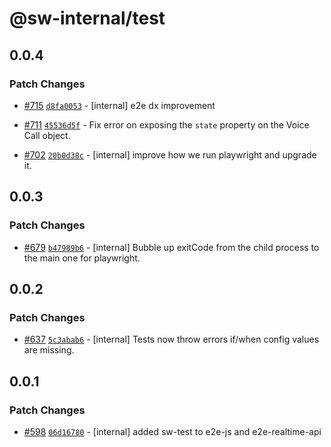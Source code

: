 # @sw-internal/test

## 0.0.4

### Patch Changes

- [#715](https://github.com/signalwire/signalwire-js/pull/715) [`d8fa0053`](https://github.com/signalwire/signalwire-js/commit/d8fa005300e57c4616f87bda1b17688c0a3f35b1) - [internal] e2e dx improvement

- [#711](https://github.com/signalwire/signalwire-js/pull/711) [`45536d5f`](https://github.com/signalwire/signalwire-js/commit/45536d5fb6a8e474a2f5b511ddf12fb474566b19) - Fix error on exposing the `state` property on the Voice Call object.

- [#702](https://github.com/signalwire/signalwire-js/pull/702) [`20b0d38c`](https://github.com/signalwire/signalwire-js/commit/20b0d38cf564fe38d72d23ec2aa74e7d6d6a590d) - [internal] improve how we run playwright and upgrade it.

## 0.0.3

### Patch Changes

- [#679](https://github.com/signalwire/signalwire-js/pull/679) [`b47989b6`](https://github.com/signalwire/signalwire-js/commit/b47989b633c65a724e39609d3cd0e9b38eb863ee) - [internal] Bubble up exitCode from the child process to the main one for playwright.

## 0.0.2

### Patch Changes

- [#637](https://github.com/signalwire/signalwire-js/pull/637) [`5c3abab6`](https://github.com/signalwire/signalwire-js/commit/5c3abab6f2b9e47b17417f4378898cf240d12dba) - [internal] Tests now throw errors if/when config values are missing.

## 0.0.1

### Patch Changes

- [#598](https://github.com/signalwire/signalwire-js/pull/598) [`06d16780`](https://github.com/signalwire/signalwire-js/commit/06d1678074b72cbfcd26d098d90c8a3b7f406469) - [internal] added sw-test to e2e-js and e2e-realtime-api
